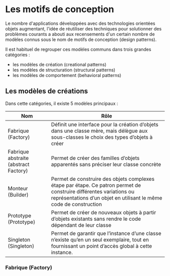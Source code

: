 # Les motifs de conception

Le nombre d'applications développées avec des technologies orientées objets augmentant, l'idée de réutiliser des techniques pour solutionner des problèmes courants a abouti aux recensements d'un certain nombre de modèles connus sous le nom de motifs de conception (design patterns).

Il est habituel de regrouper ces modèles communs dans trois grandes catégories :

- les modèles de création (creational patterns)
- les modèles de structuration (structural patterns)
- les modèles de comportement (behavioral patterns)


## Les modèles de créations

Dans cette catégories, il existe 5 modèles principaux :

| Nom | Rôle
| ----------- | ----------- |
| Fabrique (Factory) | Définit une interface pour la création d’objets dans une classe mère, mais délègue aux sous-classes le choix des types d’objets à créer |
| Fabrique abstraite (abstract Factory) | Permet de créer des familles d’objets apparentés sans préciser leur classe concrète |
| Monteur (Builder) | Permet de construire des objets complexes étape par étape. Ce patron permet de construire différentes variations ou représentations d’un objet en utilisant le même code de construction  | 	 
| Prototype (Prototype) |	Permet de créer de nouveaux objets à partir d’objets existants sans rendre le code dépendant de leur classe |
| Singleton (Singleton) |	Permet de garantir que l’instance d’une classe n’existe qu’en un seul exemplaire, tout en fournissant un point d’accès global à cette instance. |


### Fabrique (Factory)

